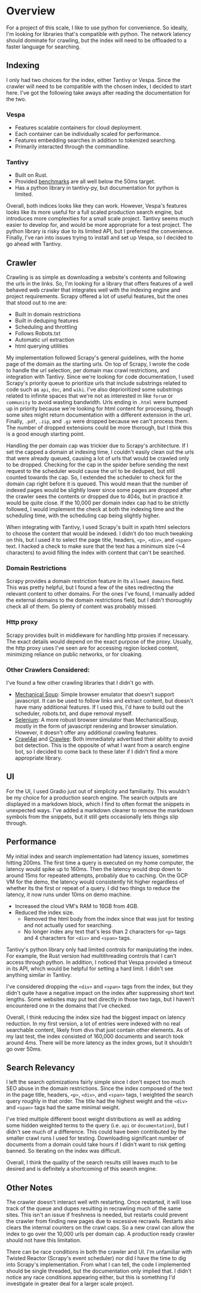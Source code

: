 # Overview

For a project of this scale, I like to use python for convenience. So ideally, I'm looking for libraries that's compatible with python. The network latency should dominate for crawling, but the index will need to be offloaded to a faster language for searching.

## Indexing

I only had two choices for the index, either Tantivy or Vespa. Since the crawler will need to be compatible with the chosen index, I decided to start here. I've got the following take aways after reading the documentation for the two.

### Vespa

- Features scalable containers for cloud deployment.
- Each container can be individually scaled for performance.
- Features embedding searches in addition to tokenized searching.
- Primarily interacted through the commandline.

### Tantivy

- Built on Rust.
- Provided [benchmarks](https://tantivy-search.github.io/bench/) are all well below the 50ms target.
- Has a python library in tantivy-py, but documentation for python is limited.

Overall, both indices looks like they can work. However, Vespa's features looks like its more useful for a full scaled production search engine, but introduces more complexities for a small scale project. Tantivy seems much easier to develop for, and would be more appropriate for a test project. The python library is risky due to its limited API, but I preferred the convenience. Finally, I've ran into issues trying to install and set up Vespa, so I decided to go ahead with Tantivy.

## Crawler

Crawling is as simple as downloading a website's contents and following the urls in the links. So, I'm looking for a library that offers features of a well behaved web crawler that integrates well with the indexing engine and project requirements. Scrapy offered a lot of useful features, but the ones that stood out to me are:

- Built in domain restrictions
- Built in deduping features
- Scheduling and throttling
- Follows Robots.txt
- Automatic url extraction
- html querying utilities

My implementation followed Scrapy's general guidelines, with the home page of the domain as the starting urls. On top of Scrapy, I wrote the code to handle the url selection, per domain max crawl restrictions, and integration with Tantivy. Since we're looking for code documentation, I used Scrapy's priority queue to prioritize urls that include substrings related to code such as `api`, `doc`, and `wiki`. I've also deprioritized some substrings related to infinite spaces that we're not as interested in like `forum` or `community` to avoid wasting bandwidth. Urls ending in `.html` were bumped up in priority because we're looking for html content for processing, though some sites might return documentation with a different extension in the url. Finally, `.pdf`, `.zip`, and `.gz` were dropped because we can't process them. The number of dropped extensions could be more thorough, but I think this is a good enough starting point.

Handling the per domain cap was trickier due to Scrapy's architecture. If I set the capped a domain at indexing time, I couldn't easily clean out the urls that were already queued, causing a lot of urls that would be crawled only to be dropped. Checking for the cap in the spider before sending the next request to the scheduler would cause the url to be deduped, but still counted towards the cap. So, I extended the scheduler to check for the domain cap right before it is queued. This would mean that the number of indexed pages would be slightly lower since some pages are dropped after the crawler sees the contents or dropped due to 404s, but in practice it would be quite close. If the 10,000 per domain index cap had to be strictly followed, I would implement the check at both the indexing time and the scheduling time, with the scheduling cap being slightly higher.

When integrating with Tantivy, I used Scrapy's built in xpath html selectors to choose the content that would be indexed. I didn't do too much tweaking on this, but I used it to select the page title, headers, `<p>`, `<div>`, and `<span>` text. I hacked a check to make sure that the text has a minimum size (~4 characters) to avoid filling the index with content that can't be searched.

### Domain Restrictions

Scrapy provides a domain restriction feature in its `allowed_domains` field. This was pretty helpful, but I found a few of the sites redirecting the relevant content to other domains. For the ones I've found, I manually added the external domains to the domain restrictions field, but I didn't thoroughly check all of them. So plenty of content was probably missed.

### Http proxy

Scrapy provides built in middleware for handling http proxies if necessary. The exact details would depend on the exact purpose of the proxy. Usually, the http proxy uses I've seen are for accessing region locked content, minimizing reliance on public networks, or for cloaking.

### Other Crawlers Considered:

I've found a few other crawling libraries that I didn't go with.

- [Mechanical Soup](https://github.com/MechanicalSoup/MechanicalSoup): Simple browser emulator that doesn't support javascript. It can be used to follow links and extract content, but doesn't have many additional features. If I used this, I'd have to build out the scheduler, robots.txt, and dupe removal myself.
- [Selenium](https://github.com/SeleniumHQ/selenium): A more robust browser simulator than MechanicalSoup, mostly in the form of javascript rendering and browser simulation. However, it doesn't offer any additional crawling features.
- [Crawl4ai](https://github.com/unclecode/crawl4ai) and [Crawlee](https://github.com/apify/crawlee): Both immediately advertised their ability to avoid bot detection. This is the opposite of what I want from a search engine bot, so I decided to come back to these later if I didn't find a more appropriate library.

## UI

For the UI, I used Gradio just out of simplicity and familiarity. This wouldn't be my choice for a production search engine. The search outputs are displayed in a markdown block, which I find to often format the snippets in unexpected ways. I've added a markdown cleaner to remove the markdown symbols from the snippets, but it still gets occasionally lets things slip through.

## Performance

My initial index and search implementation had latency issues, sometimes hitting 200ms. The first time a query is executed on my home computer, the latency would spike up to 160ms. Then the latency would drop down to around 15ms for repeated attempts, probably due to caching. On the GCP VM for the demo, the latency would consistently hit higher regardless of whether its the first or repeat of a query. I did two things to reduce the latency, it now runs under 10ms on demo machine.

- Increased the cloud VM's RAM to 16GB from 4GB.
- Reduced the index size.
	- Removed the html body from the index since that was just for testing and not actually used for searching.
	- No longer index any text that's less than 2 characters for `<p>` tags and 4 characters for `<div>` and `<span>` tags.

Tantivy's python library only had limited controls for manipulating the index. For example, the Rust version had multithreading controls that I can't access through python. In addition, I noticed that Vespa provided a timeout in its API, which would be helpful for setting a hard limit. I didn't see anything similar in Tantivy.

I've considered dropping the `<div>` and `<span>` tags from the index, but they didn't quite have a negative impact on the index after suppressing short text lengths. Some websites may put text directly in those two tags, but I haven't encountered one in the domains that I've checked.

Overall, I think reducing the index size had the biggest impact on latency reduction. In my first version, a lot of entries were indexed with no real searchable content, likely from divs that just contain other elements. As of my last test, the index consisted of 160,000 documents and search took around 4ms. There will be more latency as the index grows, but it shouldn't go over 50ms.

## Search Relevancy

I left the search optimizations fairly simple since I don't expect too much SEO abuse in the domain restrictions. Since the index composed of the text in the page title, headers, `<p>`, `<div>`, and `<span>` tags, I weighted the search query roughly in that order. The title had the highest weight and the `<div>` and `<span>` tags had the same minimal weight.

I've tried multiple different boost weight distributions as well as adding some hidden weighted terms to the query (i.e. `api` or `documentation`), but I didn't see much of a difference. This could have been contributed by the smaller crawl runs I used for testing. Downloading significant number of documents from a domain could take hours if I didn't want to risk getting banned. So iterating on the index was difficult.

Overall, I think the quality of the search results still leaves much to be desired and is definitely a shortcoming of this search engine.

## Other Notes

The crawler doesn't interact well with restarting. Once restarted, it will lose track of the queue and dupes resulting in recrawling much of the same sites. This isn't an issue if freshness is needed, but restarts could prevent the crawler from finding new pages due to excessive recrawls. Restarts also clears the internal counters on the crawl caps. So a new crawl can allow the index to go over the 10,000 urls per domain cap. A production ready crawler should not have this limitation.

There can be race conditions in both the crawler and UI. I'm unfamiliar with Twisted Reactor (Scrapy's event scheduler) nor did I have the time to dig into Scrapy's implementation. From what I can tell, the code I implemented should be single threaded, but the documentation only implied that. I didn't notice any race conditions appearing either, but this is something I'd investigate in greater deal for a larger scale project. 




